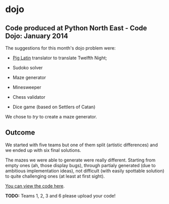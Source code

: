 dojo
====

Code produced at Python North East - Code Dojo: January 2014
------------------------------------------------------------

The suggestions for this month's dojo problem were:

 - [Pig Latin][piglatin] translator to translate Twelfth Night;

 - Sudoko solver
 
 - Maze generator
 
 - Minesweeper
 
 - Chess validator

 - Dice game (based on Settlers of Catan)


We chose to _try_ to create a maze generator.


Outcome
-------

We started with five teams but one of them split (artistic differences)
and we ended up with six final solutions.

The mazes we were able to generate were really different. Starting
from empty ones (ah, those display bugs), through partialy generated
(due to ambitious implementation ideas), not difficult (with easily
spottable solution) to quite challenging ones (at least at first
sight).

[You can view the code here][code].

**TODO:**
Teams 1, 2, 3 and 6 please upload your code!


[piglatin]: http://en.wikipedia.org/wiki/Pig_Latin
[code]: https://github.com/pythonnortheast/dojo/tree/master/2014-01-15

